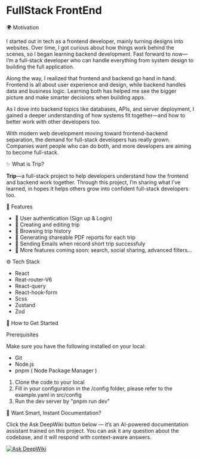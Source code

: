 # FullStack FrontEnd

🌍 Motivation

I started out in tech as a frontend developer, mainly turning designs into websites. Over time, I got curious about how things work behind the scenes, so I began learning backend development. Fast forward to now—I’m a full-stack developer who can handle everything from system design to building the full application.

Along the way, I realized that frontend and backend go hand in hand. Frontend is all about user experience and design, while backend handles data and business logic. Learning both has helped me see the bigger picture and make smarter decisions when building apps.

As I dove into backend topics like databases, APIs, and server deployment, I gained a deeper understanding of how systems fit together—and how to better work with other developers too.

With modern web development moving toward frontend-backend separation, the demand for full-stack developers has really grown. Companies want people who can do both, and more developers are aiming to become full-stack.

✨ What is Trip?

<b>Trip</b>—a full-stack project to help developers understand how the frontend and backend work together. Through this project, I’m sharing what I’ve learned, in hopes it helps others grow into confident full-stack developers too.

🔋 Features

- 🔐 User authentication (Sign up & Login)
- 📝 Creating and editing trip
- 📖 Browsing trip history
- 📄 Generating shareable PDF reports for each trip
- 📮 Sending Emails when record short trip successfuly
- 🔧 More features coming soon: search, social sharing, advanced filters…

⚙️ Tech Stack

- React
- Reat-router-V6
- React-query
- React-hook-form
- Scss
- Zustand
- Zod

🚀 How to Get Started

Prerequisites

Make sure you have the following installed on your local:

- Git
- Node.js
- pnpm ( Node Package Manager )

1. Clone the code to your local
2. Fill in your configuration in the /config folder, please refer to the example.yaml in src/config
3. Run the dev server by "pnpm run dev"

🧠 Want Smart, Instant Documentation?

Click the Ask DeepWiki button below — it’s an AI-powered documentation assistant trained on this project. You can ask it any question about the codebase, and it will respond with context-aware answers.

[![Ask DeepWiki](https://deepwiki.com/badge.svg)](https://deepwiki.com/aoda-zhang/fullStack-frontEnd)
